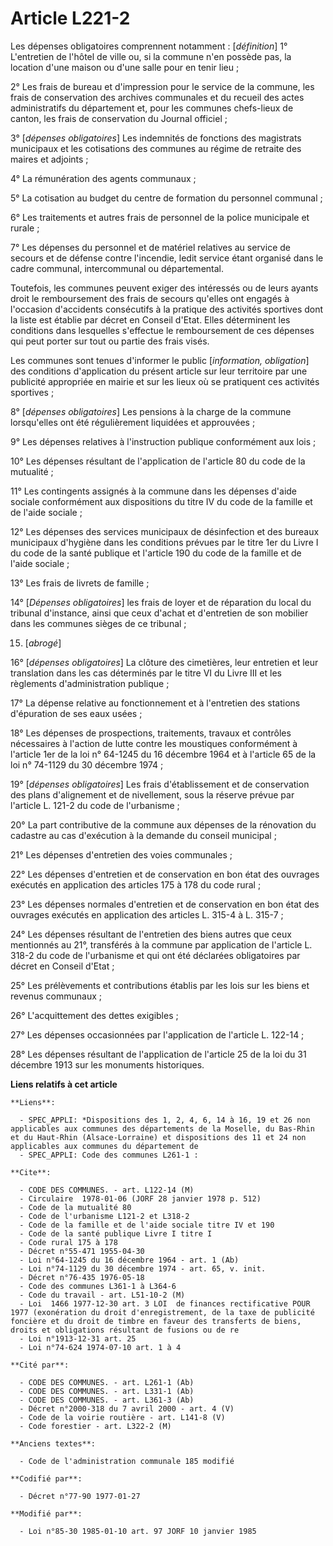 # Article L221-2

Les dépenses obligatoires comprennent notamment : [*définition*]    1° L'entretien de l'hôtel de ville ou, si la commune n'en
possède pas, la location d'une maison ou d'une salle pour en tenir lieu ;

2° Les frais de bureau et d'impression pour le service de la commune, les frais de conservation des archives communales et du
recueil des actes administratifs du département et, pour les communes chefs-lieux de canton, les frais de conservation du
Journal officiel ;

3° [*dépenses obligatoires*] Les indemnités de fonctions des magistrats municipaux et les cotisations des communes au régime
de retraite des maires et adjoints ;

4° La rémunération des agents communaux ;

5° La cotisation au budget du centre de formation du personnel communal ;

6° Les traitements et autres frais de personnel de la police municipale et rurale ;

7° Les dépenses du personnel et de matériel relatives au service de secours et de défense contre l'incendie, ledit service
étant organisé dans le cadre communal, intercommunal ou départemental.

Toutefois, les communes peuvent exiger des intéressés ou de leurs ayants droit le remboursement des frais de secours qu'elles
ont engagés à l'occasion d'accidents consécutifs à la pratique des activités sportives dont la liste est établie par décret
en Conseil d'Etat. Elles déterminent les conditions dans lesquelles s'effectue le remboursement de ces dépenses qui peut
porter sur tout ou partie des frais visés.

Les communes sont tenues d'informer le public [*information, obligation*] des conditions d'application du présent article sur
leur territoire par une publicité appropriée en mairie et sur les lieux où se pratiquent ces activités sportives ;

8° [*dépenses obligatoires*] Les pensions à la charge de la commune lorsqu'elles ont été régulièrement liquidées et
approuvées ;

9° Les dépenses relatives à l'instruction publique conformément aux lois ;

10° Les dépenses résultant de l'application de l'article 80 du code de la mutualité ;

11° Les contingents assignés à la commune dans les dépenses d'aide sociale conformément aux dispositions du titre IV du code
de la famille et de l'aide sociale ;

12° Les dépenses des services municipaux de désinfection et des bureaux municipaux d'hygiène dans les conditions prévues par
le titre 1er du Livre I du code de la santé publique et l'article 190 du code de la famille et de l'aide sociale ;

13° Les frais de livrets de famille ;

14° [*Dépenses obligatoires*] les frais de loyer et de réparation du local du tribunal d'instance, ainsi que ceux d'achat et
d'entretien de son mobilier dans les communes sièges de ce tribunal ;

15. [*abrogé*]

16° [*dépenses obligatoires*] La clôture des cimetières, leur entretien et leur translation dans les cas déterminés par le
titre VI du Livre III et les règlements d'administration publique ;

17° La dépense relative au fonctionnement et à l'entretien des stations d'épuration de ses eaux usées ;

18° Les dépenses de prospections, traitements, travaux et contrôles nécessaires à l'action de lutte contre les moustiques
conformément à l'article 1er de la loi n° 64-1245 du 16 décembre 1964 et à l'article 65 de la loi n° 74-1129 du 30 décembre
1974 ;

19° [*dépenses obligatoires*] Les frais d'établissement et de conservation des plans d'alignement et de nivellement, sous la
réserve prévue par l'article L. 121-2 du code de l'urbanisme ;

20° La part contributive de la commune aux dépenses de la rénovation du cadastre au cas d'exécution à la demande du conseil
municipal ;

21° Les dépenses d'entretien des voies communales ;

22° Les dépenses d'entretien et de conservation en bon état des ouvrages exécutés en application des articles 175 à 178 du
code rural ;

23° Les dépenses normales d'entretien et de conservation en bon état des ouvrages exécutés en application des articles L.
315-4 à L. 315-7 ;

24° Les dépenses résultant de l'entretien des biens autres que ceux mentionnés au 21°, transférés à la commune par
application de l'article L. 318-2 du code de l'urbanisme et qui ont été déclarées obligatoires par décret en Conseil d'Etat ;

25° Les prélèvements et contributions établis par les lois sur les biens et revenus communaux ;

26° L'acquittement des dettes exigibles ;

27° Les dépenses occasionnées par l'application de l'article L. 122-14 ;

28° Les dépenses résultant de l'application de l'article 25 de la loi du 31 décembre 1913 sur les monuments historiques.

**Liens relatifs à cet article**

	**Liens**:

	  - SPEC_APPLI: *Dispositions des 1, 2, 4, 6, 14 à 16, 19 et 26 non applicables aux communes des départements de la Moselle, du Bas-Rhin et du Haut-Rhin (Alsace-Lorraine) et dispositions des 11 et 24 non applicables aux communes du département de
	  - SPEC_APPLI: Code des communes L261-1 :

	**Cite**:

	  - CODE DES COMMUNES. - art. L122-14 (M)
	  - Circulaire  1978-01-06 (JORF 28 janvier 1978 p. 512)
	  - Code de la mutualité 80
	  - Code de l'urbanisme L121-2 et L318-2
	  - Code de la famille et de l'aide sociale titre IV et 190
	  - Code de la santé publique Livre I titre I
	  - Code rural 175 à 178
	  - Décret n°55-471 1955-04-30
	  - Loi n°64-1245 du 16 décembre 1964 - art. 1 (Ab)
	  - Loi n°74-1129 du 30 décembre 1974 - art. 65, v. init.
	  - Décret n°76-435 1976-05-18
	  - Code des communes L361-1 à L364-6
	  - Code du travail - art. L51-10-2 (M)
	  - Loi  1466 1977-12-30 art. 3 LOI  de finances rectificative POUR 1977 (exonération du droit d'enregistrement, de la taxe de publicité foncière et du droit de timbre en faveur des transferts de biens, droits et obligations résultant de fusions ou de re
	  - Loi n°1913-12-31 art. 25
	  - Loi n°74-624 1974-07-10 art. 1 à 4

	**Cité par**:

	  - CODE DES COMMUNES. - art. L261-1 (Ab)
	  - CODE DES COMMUNES. - art. L331-1 (Ab)
	  - CODE DES COMMUNES. - art. L361-3 (Ab)
	  - Décret n°2000-318 du 7 avril 2000 - art. 4 (V)
	  - Code de la voirie routière - art. L141-8 (V)
	  - Code forestier - art. L322-2 (M)

	**Anciens textes**:

	  - Code de l'administration communale 185 modifié

	**Codifié par**:

	  - Décret n°77-90 1977-01-27

	**Modifié par**:

	  - Loi n°85-30 1985-01-10 art. 97 JORF 10 janvier 1985
